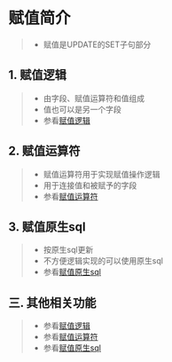 # 赋值简介
>* 赋值是UPDATE的SET子句部分

## 1. 赋值逻辑
>* 由字段、赋值运算符和值组成
>* 值也可以是另一个字段
>* 参看[赋值逻辑](./operation.md)

## 2. 赋值运算符
>* 赋值运算符用于实现赋值操作逻辑
>* 用于连接值和被赋予的字段
>* 参看[赋值运算符](./symbol.md)

## 3. 赋值原生sql
>* 按原生sql更新
>* 不方便逻辑实现的可以使用原生sql
>* 参看[赋值原生sql](./raw.md)

## 三. 其他相关功能
>* 参看[赋值逻辑](./operation.md)
>* 参看[赋值运算符](./symbol.md)
>* 参看[赋值原生sql](./raw.md)